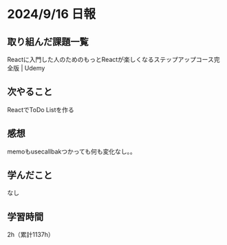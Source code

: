 # 2024/9/16 日報
## 取り組んだ課題一覧
Reactに入門した人のためのもっとReactが楽しくなるステップアップコース完全版 | Udemy

## 次やること
ReactでToDo Listを作る

## 感想
memoもusecallbakつかっても何も変化なし。。

## 学んだこと
なし


## 学習時間
2h（累計1137h）
